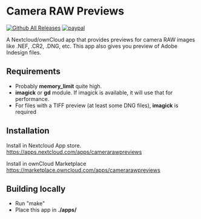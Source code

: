 # Camera RAW Previews
[![Github All Releases](https://img.shields.io/github/downloads/cowai/camerarawpreviews/total.svg)](https://github.com/cowai/camerarawpreviews/releases) [![paypal](https://img.shields.io/badge/Donate-PayPal-green.svg)](https://www.paypal.me/AriSelseng/2EUR)

A Nextcloud/ownCloud app that provides previews for camera RAW images like .NEF, .CR2, .DNG, etc.
This app also gives you preview of Adobe Indesign files.


## Requirements
* Probably **memory_limit** quite high.
* **imagick** or **gd** module. If imagick is available, it will use that for performance.
* For files with a TIFF preview (at least some DNG files), **imagick** is required

## Installation
Install in Nextcloud App store.
https://apps.nextcloud.com/apps/camerarawpreviews

Install in ownCloud Marketplace
https://marketplace.owncloud.com/apps/camerarawpreviews

## Building locally
- Run "make"
- Place this app in **./apps/**
